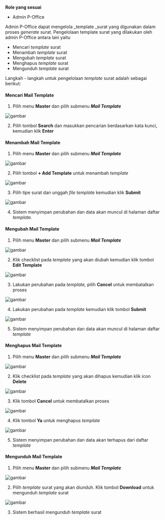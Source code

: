 **Role yang sesuai**

 - Admin P-Office

Admin P-Office dapat mengelola _template _surat yang digunakan dalam proses _generate_ surat. Pengelolaan template surat yang dilakukan oleh admin P-Office antara lain yaitu

- Mencari _template_ surat
- Menambah _template_ surat
- Mengubah _template_ surat
- Menghapus _template_ surat
- Mengunduh _template_ surat

Langkah - langkah untuk pengelolaan _template_ surat adalah sebagai berikut:

#### **Mencari Mail Template**

1.    Pilih menu **Master** dan pilih submenu **_Mail Template_**

![gambar](SC_DataMaster/DM83.png)

2.    Pilih tombol **Search** dan masukkan pencarian berdasarkan kata kunci, kemudian klik **Enter**


#### **Menambah Mail Template**

1.    Pilih menu **Master** dan pilih submenu **_Mail Template_**

![gambar](SC_DataMaster/DM84.png)

2.    Pilih tombol **+ Add Template** untuk menambah _template_

![gambar](SC_DataMaster/DM85.png)

3.    Pilih tipe surat dan unggah _file template_ kemudian klik **Submit**

![gambar](SC_DataMaster/DM86.png)

4.    Sistem menyimpan perubahan dan data akan muncul di halaman daftar _template._


#### **Mengubah Mail Template**

1.    Pilih menu **Master** dan pilih submenu **_Mail Template_**

![gambar](SC_DataMaster/DM87.png)

2.    Klik checklist pada _template_ yang akan diubah kemudian klik tombol **Edit Template**

![gambar](SC_DataMaster/DM88.png)

3.    Lakukan perubahan pada _template,_ pilih **Cancel** untuk membatalkan proses

![gambar](SC_DataMaster/DM89.png)

4.    Lakukan perubahan pada _template_ kemudian klik tombol **Submit**

![gambar](SC_DataMaster/DM90.png)

5.    Sistem menyimpan perubahan dan data akan muncul di halaman daftar _template_


#### **Menghapus Mail Template**

1.    Pilih menu **Master** dan pilih submenu **_Mail Template_**

![gambar](SC_DataMaster/DM91.png)

2.    Klik checklist pada _template_ yang akan dihapus kemudian klik icon **Delete**

![gambar](SC_DataMaster/DM92.png)

3.    Klik tombol **Cancel** untuk membatalkan proses

![gambar](SC_DataMaster/DM93.png)

4.    Klik tombol **Ya** untuk menghapus _template_

![gambar](SC_DataMaster/DM94.png)

5.    Sistem menyimpan perubahan dan data akan terhapus dari daftar _template_


#### **Mengunduh Mail Template**

1.    Pilih menu **Master** dan pilih submenu **_Mail Template_**

![gambar](SC_DataMaster/DM95.png)

2.    Pilih _template_ surat yang akan diunduh. Klik tombol **Download** untuk mengunduh _template_ surat

![gambar](SC_DataMaster/DM96.png)

3.    Sistem berhasil mengunduh _template_ surat
